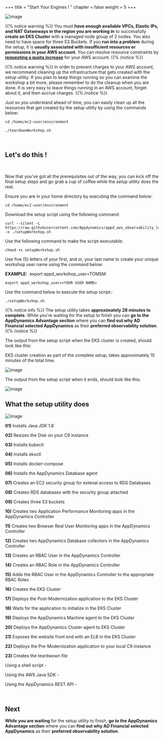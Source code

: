 +++
title = "Start Your Engines ! "
chapter = false
weight = 5
+++

![image](/images/workshop_setup/ad_team_tech_lead.png)

{{% notice warning %}}
You must **have enough available VPCs, Elastic IPs, and NAT Gatweways in the region you are working in** to successfully **create an EKS Cluster** with a managed node group of 2 nodes.  You also need to have space for three S3 Buckets. If you **run into a problem** during the setup, it is **usually associated with insufficient resources or permissions in your AWS account**.  You can resolve resource constraints by <a href="https://docs.aws.amazon.com/servicequotas/latest/userguide/request-quota-increase.html" target="_blank">**requesting a quota increase**</a> for your AWS account.
{{% /notice %}}

{{% notice warning %}}
In order to prevent charges to your AWS account, we recommend cleaning up the infrastructure that gets created with the setup utility. If you plan to keep things running so you can examine the workshop a bit more, please remember to do the cleanup when you are done. It is very easy to leave things running in an AWS account, forget about it, and then accrue charges.
{{% /notice %}}

<span style="color: #4e3eb1;"><i class='fas fa-circle fa-sm'></i></span> Just so you understand ahead of time, you can easily clean up all the resources that get created by the setup utility by using the commands below:

```
cd /home/ec2-user/environment

./teardownWorkshop.sh 
```

<br>

## Let's do this ! <span style="color: #4e3eb1;"><i class='fas fa-cog fa-spin'></i></span>

<br>

Now that you've got all the prerequisites out of the way, you can kick off the final setup steps and go grab a cup of coffee <i class='fas fa-coffee'></i> while the setup utility does the rest.

<span style="color: #4e3eb1;"><i class='fas fa-circle fa-sm'></i></span> Ensure you are in your home directory by executing the command below:

```
cd /home/ec2-user/environment
```

<span style="color: #4e3eb1;"><i class='fas fa-circle fa-sm'></i></span> Download the setup script using the following command:

```
curl --silent -L https://raw.githubusercontent.com/Appdynamics/appd_aws_observability_lab/main/setupWorkshop.sh -o ./setupWorkshop.sh
```

<span style="color: #4e3eb1;"><i class='fas fa-circle fa-sm'></i></span> Use the following command to make the script executable:


```
chmod +x setupWorkshop.sh
```

<span style="color: #4e3eb1;"><i class='fas fa-circle fa-sm'></i></span> Use five (5) letters of your first, and or, your last name to create your unique workshop user name using the command below:

**EXAMPLE:**&nbsp; export appd_workshop_user=TOMSM

```
export appd_workshop_user=<YOUR USER NAME>
```

<span style="color: #4e3eb1;"><i class='fas fa-circle fa-sm'></i></span> Use the command below to execute the setup script::

```
./setupWorkshop.sh
```


{{% notice info %}}
<span><i class='fas fa-hourglass-half fa-lg'></i></span> The setup utility takes **approximately 28 minutes to complete**.  While you're waiting for the setup to finish you can **go to the AppDynamics Advantage section** where you can **find out why AD Financial selected AppDynamics** as their **preferred observability solution**. <span><i class='fas fa-hourglass-half fa-lg'></i></span>
{{% /notice %}}



<span style="color: #4e3eb1;"><i class='fas fa-circle fa-sm'></i></span> The output from the setup script when the EKS cluster is created, should look like this:

<span style="color: #4e3eb1;"><i class='fas fa-asterisk fa-sm'></i></span> EKS cluster creation as part of the complete setup, takes approximately 15 minutes of the total time.

![image](/images/workshop_setup/setup-output-eks.png)


<span style="color: #4e3eb1;"><i class='fas fa-circle fa-sm'></i></span> The output from the setup script when it ends, should look like this:

![image](/images/workshop_setup/setup-output-end.png)


## What the setup utility does

![image](/images/workshop_setup/arch_diagram.png)


**01)** Installs Java JDK 1.8 <span style="color: #4e3eb1;"><i class='fas fa-asterisk fa-xs'></i></span>

**02)** Resizes the Disk on your C9 instance <span style="color: #4e3eb1;"><i class='fas fa-asterisk fa-xs'></i></span>

**03)** Installs kubectl <span style="color: #4e3eb1;"><i class='fas fa-asterisk fa-xs'></i></span>

**04)** Installs eksctl <span style="color: #4e3eb1;"><i class='fas fa-asterisk fa-xs'></i></span>

**05)** Installs docker-compose <span style="color: #4e3eb1;"><i class='fas fa-asterisk fa-xs'></i></span>

**06)** Installs the AppDynamics Database agent <span style="color: #4e3eb1;"><i class='fas fa-asterisk fa-xs'></i></span>

**07)** Creates an EC2 security group for extenal access to RDS Databases <span style="color: #4e3eb1;"><i class='fas fa-asterisk fa-xs'></i></span><span style="color: #4e3eb1;"><i class='fas fa-asterisk fa-xs'></i></span>

**08)** Creates RDS databases with the security group attached <span style="color: #4e3eb1;"><i class='fas fa-asterisk fa-xs'></i></span><span style="color: #4e3eb1;"><i class='fas fa-asterisk fa-xs'></i></span>

**09)** Creates three S3 buckets <span style="color: #4e3eb1;"><i class='fas fa-asterisk fa-xs'></i></span><span style="color: #4e3eb1;"><i class='fas fa-asterisk fa-xs'></i></span>

**10)** Creates two Application Performance Monitoring apps in the AppDynamics Controller <span style="color: #4e3eb1;"><i class='fas fa-asterisk fa-xs'></i></span><span style="color: #4e3eb1;"><i class='fas fa-asterisk fa-xs'></i></span><span style="color: #4e3eb1;"><i class='fas fa-asterisk fa-xs'></i></span>

**11)** Creates two Browser Real User Monitoring apps in the AppDynamics Controller <span style="color: #4e3eb1;"><i class='fas fa-asterisk fa-xs'></i></span><span style="color: #4e3eb1;"><i class='fas fa-asterisk fa-xs'></i></span><span style="color: #4e3eb1;"><i class='fas fa-asterisk fa-xs'></i></span>

**12)** Creates two AppDynamics Database collectors in the AppDynamics Controller <span style="color: #4e3eb1;"><i class='fas fa-asterisk fa-xs'></i></span><span style="color: #4e3eb1;"><i class='fas fa-asterisk fa-xs'></i></span><span style="color: #4e3eb1;"><i class='fas fa-asterisk fa-xs'></i></span>

**13)** Creates an RBAC User in the AppDynamics Controller <span style="color: #4e3eb1;"><i class='fas fa-asterisk fa-xs'></i></span><span style="color: #4e3eb1;"><i class='fas fa-asterisk fa-xs'></i></span><span style="color: #4e3eb1;"><i class='fas fa-asterisk fa-xs'></i></span>

**14)** Creates an RBAC Role in the AppDynamics Controller <span style="color: #4e3eb1;"><i class='fas fa-asterisk fa-xs'></i></span><span style="color: #4e3eb1;"><i class='fas fa-asterisk fa-xs'></i></span><span style="color: #4e3eb1;"><i class='fas fa-asterisk fa-xs'></i></span>

**15)** Adds the RBAC User in the AppDynamics Controller to the appropriate RBAC Roles <span style="color: #4e3eb1;"><i class='fas fa-asterisk fa-xs'></i></span><span style="color: #4e3eb1;"><i class='fas fa-asterisk fa-xs'></i></span><span style="color: #4e3eb1;"><i class='fas fa-asterisk fa-xs'></i></span>

**16)** Creates the EKS Cluster <span style="color: #4e3eb1;"><i class='fas fa-asterisk fa-xs'></i></span>

**17)** Deploys the Post-Modernization application to the EKS Cluster <span style="color: #4e3eb1;"><i class='fas fa-asterisk fa-xs'></i></span>

**18)** Waits for the application to initialize in the EKS Cluster

**19)** Deploys the AppDynamics Machine agent to the EKS Cluster <span style="color: #4e3eb1;"><i class='fas fa-asterisk fa-xs'></i></span>

**20)** Deploys the AppDynamics Cluster agent to EKS Cluster <span style="color: #4e3eb1;"><i class='fas fa-asterisk fa-xs'></i></span>

**21)** Exposes the website front end with an ELB in the EKS Cluster <span style="color: #4e3eb1;"><i class='fas fa-asterisk fa-xs'></i></span>

**22)** Deploys the Pre-Modernization application to your local C9 instance <span style="color: #4e3eb1;"><i class='fas fa-asterisk fa-xs'></i></span>

**23)** Creates the teardwown file


Using a shell script - <span style="color: #4e3eb1;"><i class='fas fa-asterisk fa-xs'></i></span>

Using the AWS Java SDK - <span style="color: #4e3eb1;"><i class='fas fa-asterisk fa-xs'></i></span><span style="color: #4e3eb1;"><i class='fas fa-asterisk fa-xs'></i></span>

Using the AppDynamics REST API - <span style="color: #4e3eb1;"><i class='fas fa-asterisk fa-xs'></i></span><span style="color: #4e3eb1;"><i class='fas fa-asterisk fa-xs'></i></span><span style="color: #4e3eb1;"><i class='fas fa-asterisk fa-xs'></i></span>

<br>

## Next <i class='fas fa-cog fa-spin'></i>

**While you are waiting** for the setup utility to finish, **go to the AppDynamics Advantage section** where you can **find out why AD Financial selected AppDynamics** as their **preferred observability solution**.
